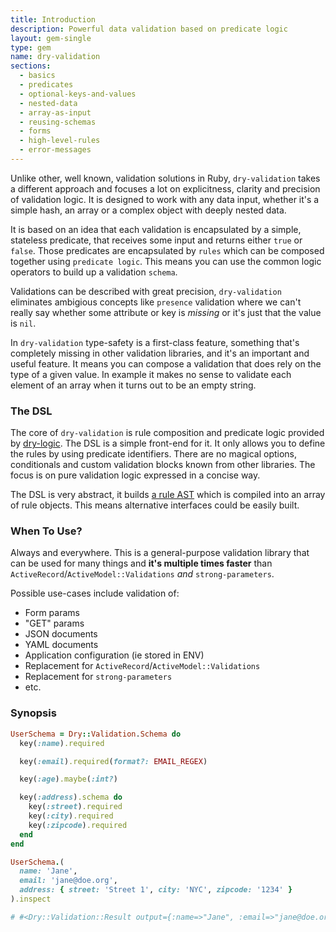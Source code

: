 ```yaml
---
title: Introduction
description: Powerful data validation based on predicate logic
layout: gem-single
type: gem
name: dry-validation
sections:
  - basics
  - predicates
  - optional-keys-and-values
  - nested-data
  - array-as-input
  - reusing-schemas
  - forms
  - high-level-rules
  - error-messages
---
```


Unlike other, well known, validation solutions in Ruby, `dry-validation` takes a different approach and focuses a lot on explicitness, clarity and precision of validation logic. It is designed to work with any data input, whether it's a simple hash, an array or a complex object with deeply nested data.

It is based on an idea that each validation is encapsulated by a simple, stateless predicate, that receives some input and returns either `true` or `false`.  Those predicates are encapsulated by `rules` which can be composed together using `predicate logic`. This means you can use the common logic operators to build up a validation `schema`.

Validations can be described with great precision, `dry-validation` eliminates ambigious concepts like `presence` validation where we can't really say whether some attribute or key is *missing* or it's just that the value is `nil`.

In `dry-validation` type-safety is a first-class feature, something that's completely missing in other validation libraries, and it's an important and useful feature. It means you can compose a validation that does rely on the type of a given value. In example it makes no sense to validate each element of an array when it turns out to be an empty string.

### The DSL

The core of `dry-validation` is rule composition and predicate logic provided by [dry-logic](https://github.com/dry-rb/dry-logic). The DSL is a simple front-end for it. It only allows you to define the rules by using predicate identifiers.  There are no magical options, conditionals and custom validation blocks known from other libraries. The focus is on pure validation logic expressed in a concise way.

The DSL is very abstract, it builds [a rule AST](https://github.com/dry-rb/dry-validation/wiki/Rule-AST) which is compiled into an array of rule objects. This means alternative interfaces could be easily built.

### When To Use?

Always and everywhere. This is a general-purpose validation library that can be used for many things and **it's multiple times faster** than `ActiveRecord`/`ActiveModel::Validations` *and* `strong-parameters`.

Possible use-cases include validation of:

* Form params
* "GET" params
* JSON documents
* YAML documents
* Application configuration (ie stored in ENV)
* Replacement for `ActiveRecord`/`ActiveModel::Validations`
* Replacement for `strong-parameters`
* etc.

### Synopsis

``` ruby
UserSchema = Dry::Validation.Schema do
  key(:name).required

  key(:email).required(format?: EMAIL_REGEX)

  key(:age).maybe(:int?)

  key(:address).schema do
    key(:street).required
    key(:city).required
    key(:zipcode).required
  end
end

UserSchema.(
  name: 'Jane',
  email: 'jane@doe.org',
  address: { street: 'Street 1', city: 'NYC', zipcode: '1234' }
).inspect

# #<Dry::Validation::Result output={:name=>"Jane", :email=>"jane@doe.org", :address=>{:street=>"Street 1", :city=>"NYC", :zipcode=>"1234"}} messages={:age=>["age is missing"]}>
```
